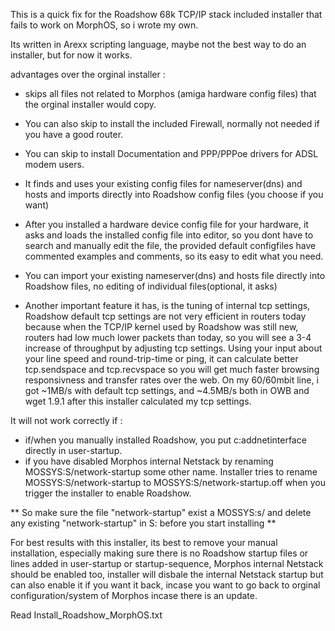 This is a quick fix for the Roadshow 68k TCP/IP stack included installer that fails to work on MorphOS, so i wrote my own.

Its written in Arexx scripting language, maybe not the best way to do an installer, but for now it works.

advantages over the orginal installer :

* skips all files not related to Morphos (amiga hardware config files) that the orginal installer would copy.
* You can also skip to install the included Firewall, normally not needed if you have a good router.
* You can skip to install Documentation and PPP/PPPoe drivers for ADSL modem users.

* It finds and uses your existing config files for nameserver(dns) and hosts and imports directly
  into Roadshow config files (you choose if you want)

* After you installed a hardware device config file for your hardware, it asks and loads the installed
  config file into editor, so you dont have to search and manually edit the file, the provided
  default configfiles have commented examples and comments, so its easy to edit what you need.

* You can import your existing nameserver(dns) and hosts file directly into Roadshow files,
  no editing of individual files(optional, it asks)

* Another important feature it has, is the tuning of internal tcp settings, Roadshow default tcp settings
  are not very efficient in routers today because when the TCP/IP kernel used by Roadshow was still new,
  routers had low much lower packets than today, so you will see a 3-4 increase of throughput by adjusting tcp settings.
  Using your input about your line speed and round-trip-time or ping, it can calculate better tcp.sendspace and tcp.recvspace
  so you will get much faster browsing responsivness and transfer rates over the web.
  On my 60/60mbit line, i got ~1MB/s with default tcp settings, and ~4.5MB/s both in OWB and wget 1.9.1 after
  this installer calculated my tcp settings.

It will not work correctly if :
* if/when you manually installed Roadshow, you put c:addnetinterface directly in user-startup.
* if you have disabled Morphos internal Netstack by renaming MOSSYS:S/network-startup some other name.
Installer tries to rename MOSSYS:S/network-startup to MOSSYS:S/network-startup.off when you trigger the installer to enable Roadshow.


** So make sure the file "network-startup" exist a MOSSYS:s/ and delete any existing "network-startup" in S: before you start installing **

For best results with this installer, its best to remove your manual installation, especially making sure there is no
Roadshow startup files or lines added in user-startup or startup-sequence, Morphos internal Netstack should be enabled
too, installer will disbale the internal Netstack startup but can also enable it if you want it back, incase you want to go
back to orginal configuration/system of Morphos incase there is an update.


Read Install_Roadshow_MorphOS.txt 
